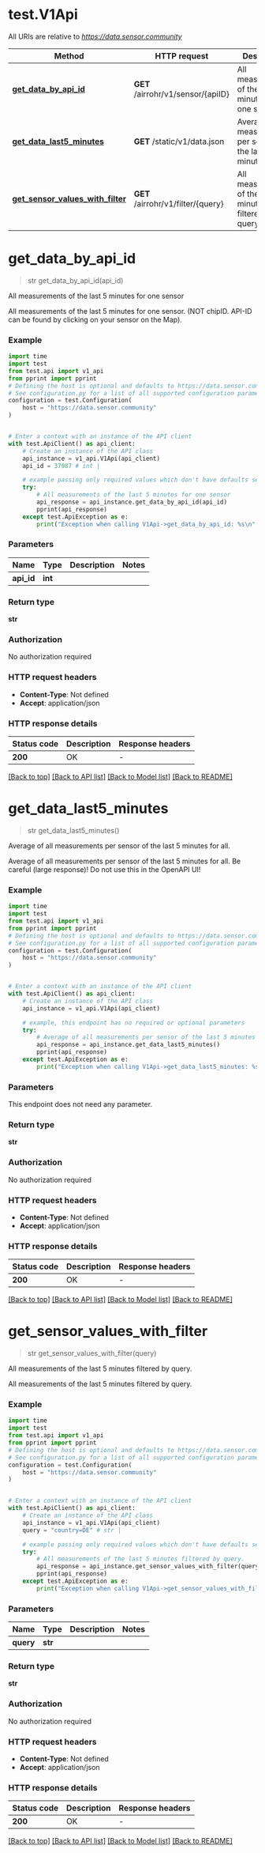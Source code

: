 # test.V1Api

All URIs are relative to *https://data.sensor.community*

Method | HTTP request | Description
------------- | ------------- | -------------
[**get_data_by_api_id**](V1Api.md#get_data_by_api_id) | **GET** /airrohr/v1/sensor/{apiID} | All measurements of the last 5 minutes for one sensor
[**get_data_last5_minutes**](V1Api.md#get_data_last5_minutes) | **GET** /static/v1/data.json | Average of all measurements per sensor of the last 5 minutes for all.
[**get_sensor_values_with_filter**](V1Api.md#get_sensor_values_with_filter) | **GET** /airrohr/v1/filter/{query} | All measurements of the last 5 minutes filtered by query.


# **get_data_by_api_id**
> str get_data_by_api_id(api_id)

All measurements of the last 5 minutes for one sensor

All measurements of the last 5 minutes for one sensor. (NOT chipID. API-ID can be found by clicking on your sensor on the Map).

### Example


```python
import time
import test
from test.api import v1_api
from pprint import pprint
# Defining the host is optional and defaults to https://data.sensor.community
# See configuration.py for a list of all supported configuration parameters.
configuration = test.Configuration(
    host = "https://data.sensor.community"
)


# Enter a context with an instance of the API client
with test.ApiClient() as api_client:
    # Create an instance of the API class
    api_instance = v1_api.V1Api(api_client)
    api_id = 37987 # int | 

    # example passing only required values which don't have defaults set
    try:
        # All measurements of the last 5 minutes for one sensor
        api_response = api_instance.get_data_by_api_id(api_id)
        pprint(api_response)
    except test.ApiException as e:
        print("Exception when calling V1Api->get_data_by_api_id: %s\n" % e)
```


### Parameters

Name | Type | Description  | Notes
------------- | ------------- | ------------- | -------------
 **api_id** | **int**|  |

### Return type

**str**

### Authorization

No authorization required

### HTTP request headers

 - **Content-Type**: Not defined
 - **Accept**: application/json


### HTTP response details

| Status code | Description | Response headers |
|-------------|-------------|------------------|
**200** | OK |  -  |

[[Back to top]](#) [[Back to API list]](../README.md#documentation-for-api-endpoints) [[Back to Model list]](../README.md#documentation-for-models) [[Back to README]](../README.md)

# **get_data_last5_minutes**
> str get_data_last5_minutes()

Average of all measurements per sensor of the last 5 minutes for all.

Average of all measurements per sensor of the last 5 minutes for all. Be careful (large response)! Do not use this in the OpenAPI UI!

### Example


```python
import time
import test
from test.api import v1_api
from pprint import pprint
# Defining the host is optional and defaults to https://data.sensor.community
# See configuration.py for a list of all supported configuration parameters.
configuration = test.Configuration(
    host = "https://data.sensor.community"
)


# Enter a context with an instance of the API client
with test.ApiClient() as api_client:
    # Create an instance of the API class
    api_instance = v1_api.V1Api(api_client)

    # example, this endpoint has no required or optional parameters
    try:
        # Average of all measurements per sensor of the last 5 minutes for all.
        api_response = api_instance.get_data_last5_minutes()
        pprint(api_response)
    except test.ApiException as e:
        print("Exception when calling V1Api->get_data_last5_minutes: %s\n" % e)
```


### Parameters
This endpoint does not need any parameter.

### Return type

**str**

### Authorization

No authorization required

### HTTP request headers

 - **Content-Type**: Not defined
 - **Accept**: application/json


### HTTP response details

| Status code | Description | Response headers |
|-------------|-------------|------------------|
**200** | OK |  -  |

[[Back to top]](#) [[Back to API list]](../README.md#documentation-for-api-endpoints) [[Back to Model list]](../README.md#documentation-for-models) [[Back to README]](../README.md)

# **get_sensor_values_with_filter**
> str get_sensor_values_with_filter(query)

All measurements of the last 5 minutes filtered by query.

All measurements of the last 5 minutes filtered by query.

### Example


```python
import time
import test
from test.api import v1_api
from pprint import pprint
# Defining the host is optional and defaults to https://data.sensor.community
# See configuration.py for a list of all supported configuration parameters.
configuration = test.Configuration(
    host = "https://data.sensor.community"
)


# Enter a context with an instance of the API client
with test.ApiClient() as api_client:
    # Create an instance of the API class
    api_instance = v1_api.V1Api(api_client)
    query = "country=DE" # str | 

    # example passing only required values which don't have defaults set
    try:
        # All measurements of the last 5 minutes filtered by query.
        api_response = api_instance.get_sensor_values_with_filter(query)
        pprint(api_response)
    except test.ApiException as e:
        print("Exception when calling V1Api->get_sensor_values_with_filter: %s\n" % e)
```


### Parameters

Name | Type | Description  | Notes
------------- | ------------- | ------------- | -------------
 **query** | **str**|  |

### Return type

**str**

### Authorization

No authorization required

### HTTP request headers

 - **Content-Type**: Not defined
 - **Accept**: application/json


### HTTP response details

| Status code | Description | Response headers |
|-------------|-------------|------------------|
**200** | OK |  -  |

[[Back to top]](#) [[Back to API list]](../README.md#documentation-for-api-endpoints) [[Back to Model list]](../README.md#documentation-for-models) [[Back to README]](../README.md)

